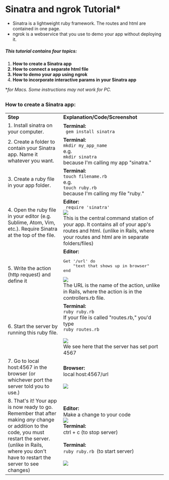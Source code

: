 # Sinatra and ngrok Tutorial* #

* Sinatra is a lightweight ruby framework. The routes and html are contained in one page.
* ngrok is a webservice that you use to demo your app without deploying it.

##### This tutorial contains four topics:
 
1. <b>How to create a Sinatra app
2. How to connect a separate html file
3. How to demo your app using ngrok
4. How to incorporate interactive params in your Sinatra app</b>

**for Macs. Some instructions may not work for PC.*

##


### How to create a Sinatra app:

<table>
  <tbody>
    <tr>
      <td><b>Step</b></td>
      <td><B>Explanation/Code/Screenshot</b></td>
    </tr>
    <tr>
      <td>1. Install sinatra on your computer. </td>
      <td width=65%><b>Terminal:</b> <br><code> gem install sinatra</code></td>
    </tr>
    <tr>
      <td>2. Create a folder to contain your Sinatra app. Name it whatever you want. </td>
      <td><b>Terminal:</b> <br><code>mkdir my_app_name</code><br>e.g.<br><code>mkdir sinatra</code><br> because I'm calling my app "sinatra."</td>
    </tr>
    <tr>
      <td>3. Create a ruby file in your app folder. </td>
      <td><b>Terminal:</b> <br> <code>touch filename.rb</code><br>e.g.<br><code>touch ruby.rb</code><br>because I'm calling my file "ruby."</td>
    </tr>
    <tr>
      <td>4. Open the ruby file in your editor (e.g. Sublime, Atom, Vim, etc.). Require Sinatra at the top of the file. </td>
      <td><b>Editor:</b> <br><code> require 'sinatra' </code><br> <img src="http://res.cloudinary.com/karenaf/image/upload/v1501429332/minicapstone/001_require.png"><br>This is the central command station of your app. It contains all of your app's routes and html. (unlike in Rails, where your routes and html are in separate folders/files) </td>
    </tr>
    <tr>
      <td>5. Write the action (http request) and define it</td>
      <td><b>Editor:</b><br> 
<pre lang="ruby">
Get '/url' do
	"text that shows up in browser"
end
</pre>
			<img src="http://res.cloudinary.com/karenaf/image/upload/v1501367498/minicapstone/01_route.png"><br>The URL is the name of the action, unlike in Rails, where the action is in the controllers.rb file.
			</td>
    </tr>
    <tr>
      <td>6. Start the server by running this ruby file. </td>
      <td><b>Terminal:</b>
      <br><code>ruby ruby.rb</code>
      <br>If your file is called "routes.rb," you'd type <br><code>ruby routes.rb</code><br><br><img src="http://res.cloudinary.com/karenaf/image/upload/v1501367498/minicapstone/02_start_server.png"><br>We see here that the server has set port 4567
      </td>
    </tr>
    <tr>
      <td>7. Go to local host:4567 in the browser (or whichever port the server told you to use.) </td>
      <td><b>Browser:</b> <br> local host:4567/url <br><br> <img src="http://res.cloudinary.com/karenaf/image/upload/v1501367498/minicapstone/03_local_host.png"> </td>
    </tr>
    <tr>
      <td>8. That's it! Your app is now ready to go. Remember that after making <i>any</i> change or addition to the code, you must restart the server. (unlike in Rails, where you don't have to restart the server to see changes) </td>
      <td><b>Editor:</b><br>Make a change to your code <br> <img src="http://res.cloudinary.com/karenaf/image/upload/v1501367498/minicapstone/04_routes.png"> <br><b>Terminal:</b> <br> ctrl + c (to stop server) <br><br> <b>Terminal:</b> <br> <code>ruby ruby.rb </code>(to start server)<br><br> <img src="http://res.cloudinary.com/karenaf/image/upload/v1501367498/minicapstone/05_restart_server.png">  </td>
    </tr>
  </tbody>
</table>



